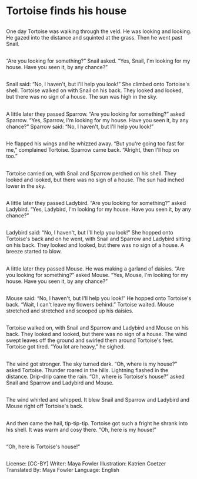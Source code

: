 # Tortoise finds his house

##
One day Tortoise was walking through the veld. He was looking and looking. He
gazed into the distance and squinted at the grass.
Then he went past Snail.

##
“Are you looking for something?” Snail asked.
“Yes, Snail, I'm looking for my house. Have you
seen it, by any chance?”

##
Snail said: “No, I haven't, but I'll help you look!”
She climbed onto Tortoise's shell. Tortoise walked on with Snail on his back. They
looked and looked, but there was no sign of a house. The sun was high in the sky.

##
A little later they passed Sparrow.
“Are you looking for something?” asked Sparrow.
“Yes, Sparrow, I'm looking for my house. Have you seen it, by any chance?”
Sparrow said: “No, I haven't, but I'll help you look!”

##
He flapped his wings and he
whizzed away.
“But you're going too fast for
me,” complained
Tortoise.
Sparrow came back. “Alright,
then I'll hop on too.”

##
Tortoise carried on, with Snail
and Sparrow perched
on his shell. They looked and
looked, but there was
no sign of a house. The sun had
inched lower in the
sky.

##
A little later they passed Ladybird.
“Are you looking for something?” asked Ladybird.
“Yes, Ladybird, I'm looking for my house. Have you seen it, by any chance?”

##
Ladybird said: “No, I haven't,
but I'll help you look!”
She hopped onto Tortoise's
back and on he went,
with Snail and Sparrow and
Ladybird sitting on his
back.
They looked and looked, but
there was no sign of a
house. A breeze started to blow.

##
A little later they passed Mouse. He was making a garland of daisies.
“Are you looking for something?” asked Mouse.
“Yes, Mouse, I'm looking for my house. Have you seen it, by any chance?”

##
Mouse said: “No, I haven't, but
I'll help you look!”
He hopped onto Tortoise's back.
“Wait, I can't leave my flowers
behind.” Tortoise waited. Mouse
stretched and stretched and
scooped up his daisies.

##
Tortoise walked on, with Snail
and Sparrow and
Ladybird and Mouse on his
back. They looked and looked,
but there was no sign of a
house. The wind swept leaves
off the ground and swirled them
around Tortoise's feet.
Tortoise got tired. “You lot are
heavy,” he sighed.

##
The wind got stronger. The sky
turned dark.
“Oh, where is my house?” asked
Tortoise.
Thunder roared in the hills.
Lightning flashed in the
distance. Drip-drip came the
rain.
“Oh, where is Tortoise's house?”
asked Snail and Sparrow and
Ladybird and Mouse.

##
The wind whirled and whipped. It
blew Snail and Sparrow and Ladybird and Mouse right off Tortoise's back.

##
And then came the hail, tip-tip-tip.
Tortoise got such a fright he shrank into his shell. It was warm and cosy there.
“Oh, here is my house!”

##
“Oh, here is Tortoise's house!”

##
License: [CC-BY]
Writer: Maya Fowler
Illustration: Katrien Coetzer
Translated By: Maya Fowler
Language: English
